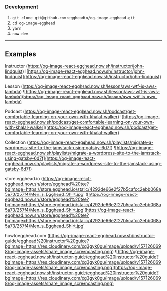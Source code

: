 ### Development

1. `git clone git@github.com:eggheadio/og-image-egghead.git`
2. `cd og-image-egghead`
3. `yarn`
4. `now dev`

---

## Examples

Instructor (https://og-image-react-egghead.now.sh/instructor/john-lindquist)
![https://og-image-react-egghead.now.sh/instructor/john-lindquist](https://og-image-react-egghead.now.sh/instructor/john-lindquist)

Lesson (https://og-image-react-egghead.now.sh/lesson/aws-wtf-is-aws-lambda)
![https://og-image-react-egghead.now.sh/lesson/aws-wtf-is-aws-lambda](https://og-image-react-egghead.now.sh/lesson/aws-wtf-is-aws-lambda)

Podcast (https://og-image-react-egghead.now.sh/podcast/get-comfortable-learning-on-your-own-with-khalal-walker)
![https://og-image-react-egghead.now.sh/podcast/get-comfortable-learning-on-your-own-with-khalal-walker](https://og-image-react-egghead.now.sh/podcast/get-comfortable-learning-on-your-own-with-khalal-walker)

Collection (https://og-image-react-egghead.now.sh/playlists/migrate-a-wordpress-site-to-the-jamstack-using-gatsby-6d7f)
![https://og-image-react-egghead.now.sh/playlists/migrate-a-wordpress-site-to-the-jamstack-using-gatsby-6d7f](https://og-image-react-egghead.now.sh/playlists/migrate-a-wordpress-site-to-the-jamstack-using-gatsby-6d7f)

store.egghead.io (https://og-image-react-egghead.now.sh/store/egghead%20tee?bgImage=https://store.egghead.io/static/4292de66e2f27b5cafcc2ebb068a5a73/257f4/Men_s_Egghead_Shirt.jpg)
![https://og-image-react-egghead.now.sh/store/egghead%20tee?bgImage=https://store.egghead.io/static/4292de66e2f27b5cafcc2ebb068a5a73/257f4/Men_s_Egghead_Shirt.jpg](https://og-image-react-egghead.now.sh/store/egghead%20tee?bgImage=https://store.egghead.io/static/4292de66e2f27b5cafcc2ebb068a5a73/257f4/Men_s_Egghead_Shirt.jpg)

howtoegghead.com (https://og-image-react-egghead.now.sh/instructor-guide/egghead%20instructor%20guide?bgImage=https://res.cloudinary.com/dg3gyk0gu/image/upload/v1571260698/og-image-assets/share_image_screencasting.png)
![https://og-image-react-egghead.now.sh/instructor-guide/egghead%20instructor%20guide?bgImage=https://res.cloudinary.com/dg3gyk0gu/image/upload/v1571260698/og-image-assets/share_image_screencasting.png](https://og-image-react-egghead.now.sh/instructor-guide/egghead%20instructor%20guide?bgImage=https://res.cloudinary.com/dg3gyk0gu/image/upload/v1571260698/og-image-assets/share_image_screencasting.png)